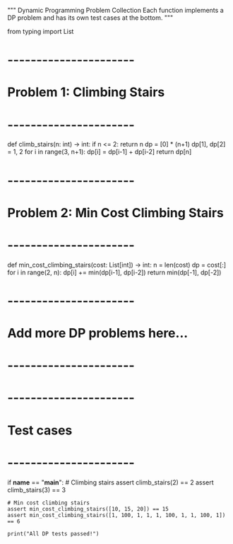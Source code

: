 """
Dynamic Programming Problem Collection
Each function implements a DP problem and has its own test cases at the bottom.
"""

from typing import List

# ----------------------
# Problem 1: Climbing Stairs
# ----------------------
def climb_stairs(n: int) -> int:
    if n <= 2:
        return n
    dp = [0] * (n+1)
    dp[1], dp[2] = 1, 2
    for i in range(3, n+1):
        dp[i] = dp[i-1] + dp[i-2]
    return dp[n]

# ----------------------
# Problem 2: Min Cost Climbing Stairs
# ----------------------
def min_cost_climbing_stairs(cost: List[int]) -> int:
    n = len(cost)
    dp = cost[:]
    for i in range(2, n):
        dp[i] += min(dp[i-1], dp[i-2])
    return min(dp[-1], dp[-2])

# ----------------------
# Add more DP problems here...
# ----------------------


# ----------------------
# Test cases
# ----------------------
if __name__ == "__main__":
    # Climbing stairs
    assert climb_stairs(2) == 2
    assert climb_stairs(3) == 3

    # Min cost climbing stairs
    assert min_cost_climbing_stairs([10, 15, 20]) == 15
    assert min_cost_climbing_stairs([1, 100, 1, 1, 1, 100, 1, 1, 100, 1]) == 6

    print("All DP tests passed!")